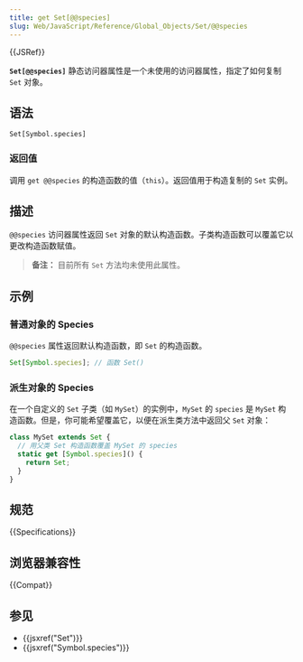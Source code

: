 ```yaml
---
title: get Set[@@species]
slug: Web/JavaScript/Reference/Global_Objects/Set/@@species
---
```


{{JSRef}}

**`Set[@@species]`** 静态访问器属性是一个未使用的访问器属性，指定了如何复制 `Set` 对象。

## 语法

```js-nolint
Set[Symbol.species]
```

### 返回值

调用 `get @@species` 的构造函数的值（`this`）。返回值用于构造复制的 `Set` 实例。

## 描述

`@@species` 访问器属性返回 `Set` 对象的默认构造函数。子类构造函数可以覆盖它以更改构造函数赋值。

> **备注：** 目前所有 `Set` 方法均未使用此属性。

## 示例

### 普通对象的 Species

`@@species` 属性返回默认构造函数，即 `Set` 的构造函数。

```js
Set[Symbol.species]; // 函数 Set()
```

### 派生对象的 Species

在一个自定义的 `Set` 子类（如 `MySet`）的实例中，`MySet` 的 `species` 是 `MySet` 构造函数。但是，你可能希望覆盖它，以便在派生类方法中返回父 `Set` 对象：

```js
class MySet extends Set {
  // 用父类 Set 构造函数覆盖 MySet 的 species
  static get [Symbol.species]() {
    return Set;
  }
}
```

## 规范

{{Specifications}}

## 浏览器兼容性

{{Compat}}

## 参见

- {{jsxref("Set")}}
- {{jsxref("Symbol.species")}}
